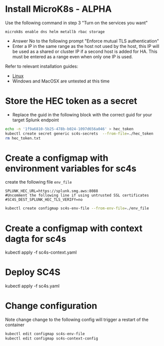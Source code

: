 
# Install MicroK8s - ALPHA

Use the following command in step 3 "Turn on the services you want"

```microk8s enable dns helm metallb rbac storage```
* Answer No to the following prompt "Enforce mutual TLS authentication"
* Enter a IP in the same range as the host not used by the host, this IP will be used as a shared or cluster IP if a second host is added for HA. This must be entered as a range even when only one IP is used.

Refer to relevant installation guides:

* [Linux](https://microk8s.io/docs)
* Windows and MacOSX are untested at this time

# Store the HEC token as a secret

* Replace the guid in the following block with the correct guid for your target Splunk endpoint

```bash
echo -n '1f9a6810-5b25-478b-b024-1097d656a046' > hec_token
kubectl create secret generic sc4s-secrets  --from-file=./hec_token
rm hec_token.txt
```

# Create a configmap with environment variables for sc4s

create the following file ```env_file```

```dotenv
SPLUNK_HEC_URL=https://splunk.smg.aws:8088
#Uncomment the following line if using untrusted SSL certificates
#SC4S_DEST_SPLUNK_HEC_TLS_VERIFY=no
```

```bash
kubectl create configmap sc4s-env-file --from-env-file=./env_file
```

# Create a configmap with context dagta for sc4s

kubectl apply -f sc4s-context.yaml

# Deploy SC4S

kubectl apply -f sc4s.yaml


# Change configuration

Note change change to the following config will trigger a restart of the container

```bash
kubectl edit configmap sc4s-env-file
kubectl edit configmap sc4s-context-config
```